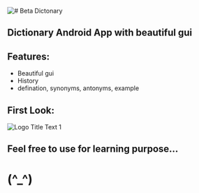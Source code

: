 
 
![# Beta Dictonary ](https://github.com/Helium-He/MyDictonary/blob/master/raw/i.png "Beta Dictonary ")


## Dictionary Android App with beautiful gui



## Features: ##
* Beautiful gui
* History
* defination, synonyms, antonyms, example



## First Look: ##

![](https://github.com/Helium-He/MyDictonary/blob/master/raw/screenshots.png "Logo Title Text 1")


## Feel free to use for learning purpose... 
#     (^_^)






